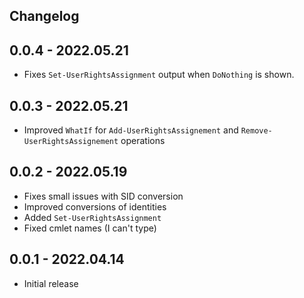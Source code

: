 ﻿## Changelog

## 0.0.4 - 2022.05.21
- Fixes `Set-UserRightsAssignment` output when `DoNothing` is shown.

## 0.0.3 - 2022.05.21
- Improved `WhatIf` for `Add-UserRightsAssignement` and `Remove-UserRightsAssignement` operations

## 0.0.2 - 2022.05.19
- Fixes small issues with SID conversion
- Improved conversions of identities
- Added `Set-UserRightsAssignment`
- Fixed cmlet names (I can't type)

## 0.0.1 - 2022.04.14
- Initial release